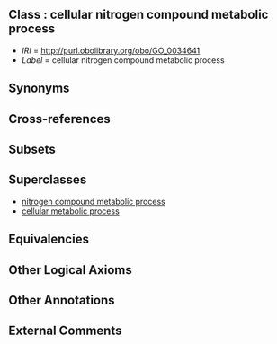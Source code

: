 
## Class : cellular nitrogen compound metabolic process

 * *IRI* = http://purl.obolibrary.org/obo/GO_0034641
 * *Label* = cellular nitrogen compound metabolic process

## Synonyms


## Cross-references


## Subsets


## Superclasses

 * [nitrogen compound metabolic process](../../GO/07/GO_0006807.md)
 * [cellular metabolic process](../../GO/37/GO_0044237.md)

## Equivalencies


## Other Logical Axioms


## Other Annotations


## External Comments

